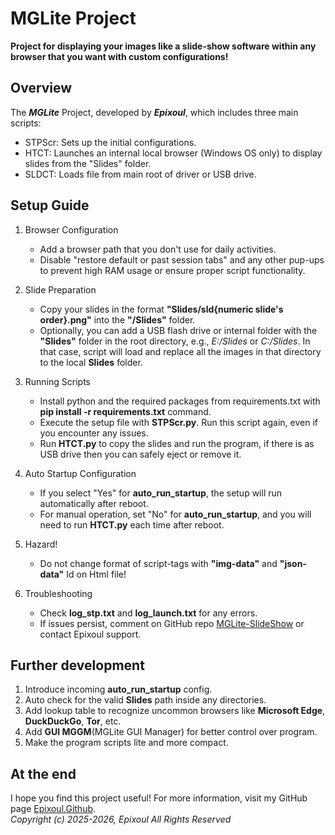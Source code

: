 # MGLite Project
**Project for displaying your images like a slide-show software within any browser that you want with custom configurations!**

## Overview
The ***MGLite*** Project, developed by ***Epixoul***, which includes three main scripts:  
- STPScr: Sets up the initial configurations.  
- HTCT: Launches an internal local browser (Windows OS only) to display slides from the "Slides" folder.
- SLDCT: Loads file from main root of driver or USB drive.
## Setup Guide

1. Browser Configuration  
   - Add a browser path that you don't use for daily activities.  
   - Disable "restore default or past session tabs" and any other pup-ups to prevent high RAM usage or ensure proper script functionality.

2. Slide Preparation  
   - Copy your slides in the format **"Slides/sld{numeric slide's order}.png"** into the **"/Slides"** folder.  
   - Optionally, you can add a USB flash drive or internal folder with the **"Slides"** folder in the root directory, e.g., *E:/Slides* or *C:/Slides*. In that case, script will load and replace all the images in that directory to the local **Slides** folder.

3. Running Scripts
   - Install python and the required packages from requirements.txt with **pip install -r requirements.txt** command.
   - Execute the setup file with **STPScr.py**. Run this script again, even if you encounter any issues.
   - Run **HTCT.py** to copy the slides and run the program, if there is as USB drive then you can safely eject or remove it. 

4. Auto Startup Configuration  
   - If you select "Yes" for **auto_run_startup**, the setup will run automatically after reboot.  
   - For manual operation, set "No" for **auto_run_startup**, and you will need to run **HTCT.py** each time after reboot.
5. Hazard!
   - Do not change format of script-tags with **"img-data"** and **"json-data"** Id on Html file!
6. Troubleshooting  
   - Check **log_stp.txt** and **log_launch.txt** for any errors.  
   - If issues persist, comment on GitHub repo [MGLite-SlideShow](https://github.com/epixoul/MGLite-SlideShow) or contact Epixoul support.
## Further development
1. Introduce incoming **auto_run_startup** config.
2. Auto check for the valid **Slides** path inside any directories.
3. Add lookup table to recognize uncommon browsers like **Microsoft Edge**, **DuckDuckGo**, **Tor**, etc.
5. Add **GUI MGGM**(MGLite GUI Manager) for better control over program.
6. Make the program scripts lite and more compact.
## At the end
I hope you find this project useful! For more information, visit my GitHub page [Epixoul.Github](https://github.com/epixoul).
<br/>*Copyright (c) 2025-2026, Epixoul All Rights Reserved*
